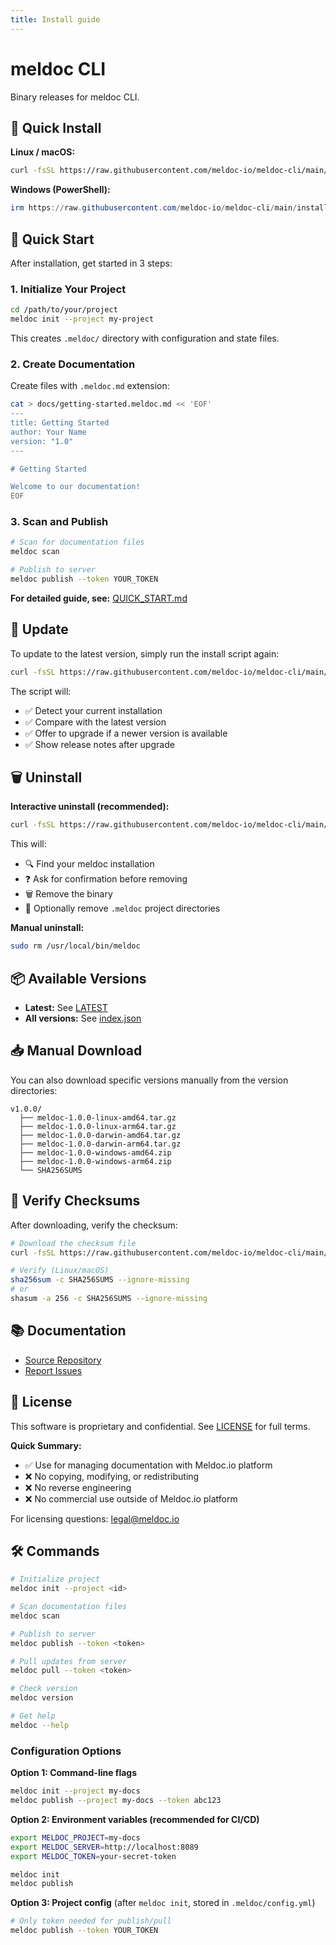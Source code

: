```yaml
---
title: Install guide
---
```

# meldoc CLI

Binary releases for meldoc CLI.

## 🚀 Quick Install

**Linux / macOS:**

```bash
curl -fsSL https://raw.githubusercontent.com/meldoc-io/meldoc-cli/main/install.sh | bash
```

**Windows (PowerShell):**

```powershell
irm https://raw.githubusercontent.com/meldoc-io/meldoc-cli/main/install.ps1 | iex
```

## 🚀 Quick Start

After installation, get started in 3 steps:

### 1. Initialize Your Project

```bash
cd /path/to/your/project
meldoc init --project my-project
```

This creates `.meldoc/` directory with configuration and state files.

### 2. Create Documentation

Create files with `.meldoc.md` extension:

```bash
cat > docs/getting-started.meldoc.md << 'EOF'
---
title: Getting Started
author: Your Name
version: "1.0"
---

# Getting Started

Welcome to our documentation!
EOF
```

### 3. Scan and Publish

```bash
# Scan for documentation files
meldoc scan

# Publish to server
meldoc publish --token YOUR_TOKEN
```

**For detailed guide, see:** [QUICK_START.md](https://github.com/meldoc-io/meldoc-cli/blob/main/QUICK_START.md)

## 🔄 Update

To update to the latest version, simply run the install script again:

```bash
curl -fsSL https://raw.githubusercontent.com/meldoc-io/meldoc-cli/main/install.sh | bash
```

The script will:

- ✅ Detect your current installation
- ✅ Compare with the latest version
- ✅ Offer to upgrade if a newer version is available
- ✅ Show release notes after upgrade

## 🗑️ Uninstall

**Interactive uninstall (recommended):**

```bash
curl -fsSL https://raw.githubusercontent.com/meldoc-io/meldoc-cli/main/uninstall.sh | bash
```

This will:

- 🔍 Find your meldoc installation
- ❓ Ask for confirmation before removing
- 🗑️ Remove the binary
- 📂 Optionally remove `.meldoc` project directories

**Manual uninstall:**

```bash
sudo rm /usr/local/bin/meldoc
```

## 📦 Available Versions

- **Latest:** See [LATEST](LATEST)
- **All versions:** See [index.json](index.json)

## 📥 Manual Download

You can also download specific versions manually from the version directories:

```
v1.0.0/
  ├── meldoc-1.0.0-linux-amd64.tar.gz
  ├── meldoc-1.0.0-linux-arm64.tar.gz
  ├── meldoc-1.0.0-darwin-amd64.tar.gz
  ├── meldoc-1.0.0-darwin-arm64.tar.gz
  ├── meldoc-1.0.0-windows-amd64.zip
  ├── meldoc-1.0.0-windows-arm64.zip
  └── SHA256SUMS
```

## 🔐 Verify Checksums

After downloading, verify the checksum:

```bash
# Download the checksum file
curl -fsSL https://raw.githubusercontent.com/meldoc-io/meldoc-cli/main/v1.0.0/SHA256SUMS > SHA256SUMS

# Verify (Linux/macOS)
sha256sum -c SHA256SUMS --ignore-missing
# or
shasum -a 256 -c SHA256SUMS --ignore-missing
```

## 📚 Documentation

- [Source Repository](https://github.com/meldoc-io/meldoc-cli)
- [Report Issues](https://github.com/meldoc-io/meldoc-cli/issues)

## 📄 License

This software is proprietary and confidential. See [LICENSE](LICENSE) for full terms.

**Quick Summary:**

- ✅ Use for managing documentation with Meldoc.io platform
- ❌ No copying, modifying, or redistributing
- ❌ No reverse engineering
- ❌ No commercial use outside of Meldoc.io platform

For licensing questions: <legal@meldoc.io>

## 🛠️ Commands

```bash
# Initialize project
meldoc init --project <id>

# Scan documentation files
meldoc scan

# Publish to server
meldoc publish --token <token>

# Pull updates from server
meldoc pull --token <token>

# Check version
meldoc version

# Get help
meldoc --help
```

### Configuration Options

**Option 1: Command-line flags**

```bash
meldoc init --project my-docs 
meldoc publish --project my-docs --token abc123
```

**Option 2: Environment variables (recommended for CI/CD)**

```bash
export MELDOC_PROJECT=my-docs
export MELDOC_SERVER=http://localhost:8089
export MELDOC_TOKEN=your-secret-token

meldoc init
meldoc publish
```

**Option 3: Project config** (after `meldoc init`, stored in `.meldoc/config.yml`)

```bash
# Only token needed for publish/pull
meldoc publish --token YOUR_TOKEN
```
